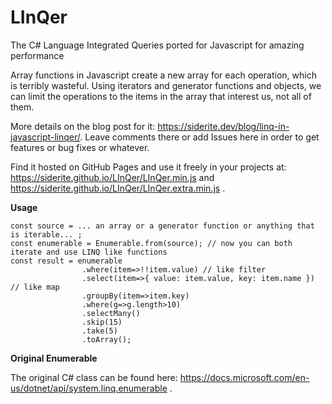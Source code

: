 # LInQer
The C# Language Integrated Queries ported for Javascript for amazing performance

Array functions in Javascript create a new array for each operation, which is terribly wasteful. Using iterators and generator functions and objects, we can limit the operations to the items in the array that interest us, not all of them.

More details on the blog post for it: https://siderite.dev/blog/linq-in-javascript-linqer/. Leave comments there or add Issues here in order to get features or bug fixes or whatever.

Find it hosted on GitHub Pages and use it freely in your projects at: https://siderite.github.io/LInQer/LInQer.min.js and https://siderite.github.io/LInQer/LInQer.extra.min.js .

**Usage**

```
const source = ... an array or a generator function or anything that is iterable... ;
const enumerable = Enumerable.from(source); // now you can both iterate and use LINQ like functions
const result = enumerable
                .where(item=>!!item.value) // like filter
                .select(item=>{ value: item.value, key: item.name }) // like map
                .groupBy(item=>item.key)
                .where(g=>g.length>10)
                .selectMany()
                .skip(15)
                .take(5)
                .toArray();
 ```
                
**Original Enumerable**

The original C# class can be found here: https://docs.microsoft.com/en-us/dotnet/api/system.linq.enumerable .
